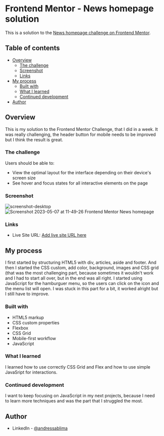 # Frontend Mentor - News homepage solution

This is a solution to the [News homepage challenge on Frontend Mentor](https://www.frontendmentor.io/challenges/news-homepage-H6SWTa1MFl). 

## Table of contents

- [Overview](#overview)
  - [The challenge](#the-challenge)
  - [Screenshot](#screenshot)
  - [Links](#links)
- [My process](#my-process)
  - [Built with](#built-with)
  - [What I learned](#what-i-learned)
  - [Continued development](#continued-development)
- [Author](#author)

## Overview
This is my solution to the Frontend Mentor Challenge, that I did in a week. It was really challenging, the header button for mobile needs to be improved but I think the result is great.

### The challenge

Users should be able to:

- View the optimal layout for the interface depending on their device's screen size
- See hover and focus states for all interactive elements on the page

### Screenshot

![screenshot-desktop](https://user-images.githubusercontent.com/113699211/236684722-ba8ae530-07b6-4db6-8527-48b88544a15e.png)
![Screenshot 2023-05-07 at 11-49-26 Frontend Mentor News homepage](https://user-images.githubusercontent.com/113699211/236684788-e1bde225-cacb-4638-9c64-e42b7e588178.png)

### Links

- Live Site URL: [Add live site URL here](https://andressablima.github.io/news-homepage/)

## My process
I first started by structuring HTML5 with div, articles, aside and footer. And then I started the CSS custom, add color, background, images and CSS grid (that was the most challenging part, because sometimes it wouldn't work and I had to start all over, but in the end was all right.
 I started using JavaScript for the hamburguer menu, so the users can click on the icon and the menu list will open. I was stuck in this part for a bit, it worked alright but I still have to improve.
 
### Built with

- HTML5 markup
- CSS custom properties
- Flexbox
- CSS Grid
- Mobile-first workflow
- JavaScript

### What I learned

I learned how to use correctly CSS Grid and Flex and how to use simple JavaSript for interactions.

### Continued development

I want to keep focusing on JavaScript in my next projects, because I need to learn more techniques and was the part that I struggled the most.

## Author

- LinkedIn - [@andressablima](https://www.linkedin.com/in/andressablima/)


